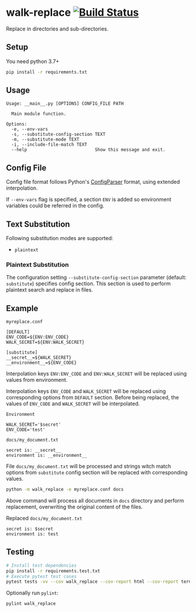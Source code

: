 # walk-replace [![Build Status](https://travis-ci.com/ivangeorgiev/walk-replace.svg?branch=master)](https://travis-ci.com/ivangeorgiev/walk-replace)
Replace in directories and sub-directories.



## Setup

You need python 3.7+

```bash
pip install -r requirements.txt
```

## Usage

```
Usage: __main__.py [OPTIONS] CONFIG_FILE PATH

  Main module function.

Options:
  -e, --env-vars
  -s, --substitute-config-section TEXT
  -m, --substitute-mode TEXT
  -i, --include-file-match TEXT
  --help                          Show this message and exit.

```

## Config File

Config file format follows Python's [ConfigParser](https://docs.python.org/3/library/configparser.html) format, using extended interpolation.

If `--env-vars` flag is specified, a section `ENV` is added so environment variables could be referred in the config.

## Text Substitution

Following substitution modes are supported:

* `plaintext`

### Plaintext Substitution

The configuration setting `--substitute-config-section` parameter (default: `substitute`) specifies config section. This section is used to perform plaintext search and replace in files.

## Example

`myreplace.conf`

```properties
[DEFAULT]
ENV_CODE=${ENV:ENV_CODE}
WALK_SECRET=${ENV:WALK_SECRET}

[substitute]
__secret__=${WALK_SECRET}
__environment__=${ENV_CODE}

```

Interpolation keys `ENV:ENV_CODE` and `ENV:WALK_SECRET` will be replaced using values from environment.

Interpolation keys `ENV_CODE` and `WALK_SECRET` will be replaced using corresponding options from `DEFAULT` section. Before being replaced, the values of `ENV_CODE` and `WALK_SECRET` will be interpolated.

`Environment`

```
WALK_SECRET='$secret'
ENV_CODE='test'
```

`docs/my_document.txt`

```
secret is: __secret__
environment is: __environment__
```

File `docs/my_document.txt` will be processed and strings witch match options from `substitute` config section will be replaced with corresponding values.

```bash
python -m walk_replace -e myreplace.conf docs
```

Above command will process all documents in `docs` directory and perform replacement, overwriting the original content of the files. 

Replaced `docs/my_document.txt`

```
secret is: $secret
environment is: test
```



## Testing

```bash
# Install test dependencies
pip install -r requirements.test.txt
# Execute pytest test cases
pytest tests -vv --cov walk_replace --cov-report html --cov-report term
```

Optionally run `pylint`:

```bash
pylint walk_replace
```

